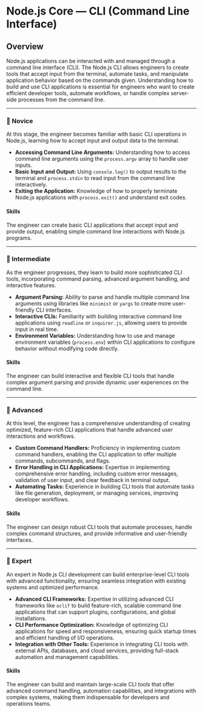 # Node.js Core — **CLI (Command Line Interface)**

## Overview
Node.js applications can be interacted with and managed through a command line interface (CLI). The Node.js CLI allows engineers to create tools that accept input from the terminal, automate tasks, and manipulate application behavior based on the commands given. Understanding how to build and use CLI applications is essential for engineers who want to create efficient developer tools, automate workflows, or handle complex server-side processes from the command line.

---

### 🌱 Novice
At this stage, the engineer becomes familiar with basic CLI operations in Node.js, learning how to accept input and output data to the terminal.

- **Accessing Command Line Arguments:** Understanding how to access command line arguments using the `process.argv` array to handle user inputs.
- **Basic Input and Output:** Using `console.log()` to output results to the terminal and `process.stdin` to read input from the command line interactively.
- **Exiting the Application:** Knowledge of how to properly terminate Node.js applications with `process.exit()` and understand exit codes.

#### Skills
The engineer can create basic CLI applications that accept input and provide output, enabling simple command line interactions with Node.js programs.

---

### 🌿 Intermediate
As the engineer progresses, they learn to build more sophisticated CLI tools, incorporating command parsing, advanced argument handling, and interactive features.

- **Argument Parsing:** Ability to parse and handle multiple command line arguments using libraries like `minimist` or `yargs` to create more user-friendly CLI interfaces.
- **Interactive CLIs:** Familiarity with building interactive command line applications using `readline` or `inquirer.js`, allowing users to provide input in real time.
- **Environment Variables:** Understanding how to use and manage environment variables (`process.env`) within CLI applications to configure behavior without modifying code directly.

#### Skills
The engineer can build interactive and flexible CLI tools that handle complex argument parsing and provide dynamic user experiences on the command line.

---

### 🌳 Advanced
At this level, the engineer has a comprehensive understanding of creating optimized, feature-rich CLI applications that handle advanced user interactions and workflows.

- **Custom Command Handlers:** Proficiency in implementing custom command handlers, enabling the CLI application to offer multiple commands, subcommands, and flags.
- **Error Handling in CLI Applications:** Expertise in implementing comprehensive error handling, including custom error messages, validation of user input, and clear feedback in terminal output.
- **Automating Tasks:** Experience in building CLI tools that automate tasks like file generation, deployment, or managing services, improving developer workflows.

#### Skills
The engineer can design robust CLI tools that automate processes, handle complex command structures, and provide informative and user-friendly interfaces.

---

### 🚀 Expert
An expert in Node.js CLI development can build enterprise-level CLI tools with advanced functionality, ensuring seamless integration with existing systems and optimized performance.

- **Advanced CLI Frameworks:** Expertise in utilizing advanced CLI frameworks like `oclif` to build feature-rich, scalable command line applications that can support plugins, configurations, and global installations.
- **CLI Performance Optimization:** Knowledge of optimizing CLI applications for speed and responsiveness, ensuring quick startup times and efficient handling of I/O operations.
- **Integration with Other Tools:** Experience in integrating CLI tools with external APIs, databases, and cloud services, providing full-stack automation and management capabilities.

#### Skills
The engineer can build and maintain large-scale CLI tools that offer advanced command handling, automation capabilities, and integrations with complex systems, making them indispensable for developers and operations teams.

